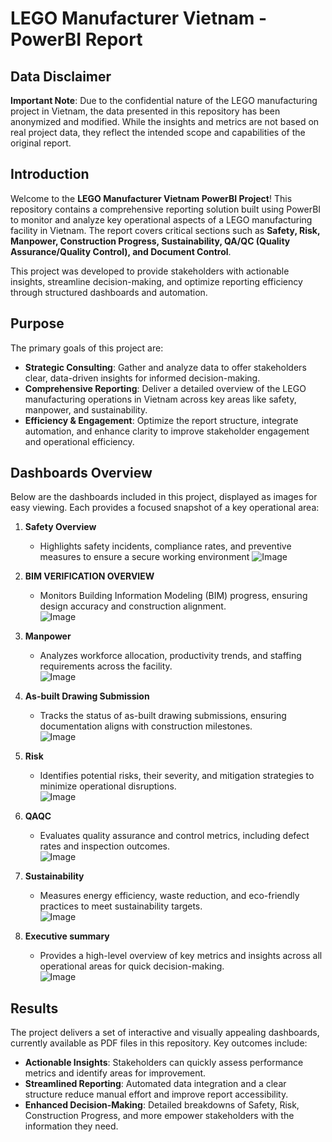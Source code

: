 # LEGO Manufacturer Vietnam - PowerBI Report

## Data Disclaimer
**Important Note**: Due to the confidential nature of the LEGO manufacturing project in Vietnam, the data presented in this repository has been anonymized and modified. While the insights and metrics are not based on real project data, they reflect the intended scope and capabilities of the original report.

## Introduction
Welcome to the **LEGO Manufacturer Vietnam PowerBI Project**! This repository contains a comprehensive reporting solution built using PowerBI to monitor and analyze key operational aspects of a LEGO manufacturing facility in Vietnam. The report covers critical sections such as **Safety, Risk, Manpower, Construction Progress, Sustainability, QA/QC (Quality Assurance/Quality Control), and Document Control**.

This project was developed to provide stakeholders with actionable insights, streamline decision-making, and optimize reporting efficiency through structured dashboards and automation.

## Purpose
The primary goals of this project are:
- **Strategic Consulting**: Gather and analyze data to offer stakeholders clear, data-driven insights for informed decision-making.
- **Comprehensive Reporting**: Deliver a detailed overview of the LEGO manufacturing operations in Vietnam across key areas like safety, manpower, and sustainability.
- **Efficiency & Engagement**: Optimize the report structure, integrate automation, and enhance clarity to improve stakeholder engagement and operational efficiency.

## Dashboards Overview
Below are the dashboards included in this project, displayed as images for easy viewing. Each provides a focused snapshot of a key operational area:

1. **Safety Overview**  
   - Highlights safety incidents, compliance rates, and preventive measures to ensure a secure working environment
   ![Image](https://github.com/user-attachments/assets/d54a52e6-ee6c-4672-bbd8-6b3df0df6d82)

2. **BIM VERIFICATION OVERVIEW**  
   - Monitors Building Information Modeling (BIM) progress, ensuring design accuracy and construction alignment.  
   ![Image](https://github.com/user-attachments/assets/348f2b8a-646d-408f-81dc-9176dd6dc7e8)

3. **Manpower**  
   - Analyzes workforce allocation, productivity trends, and staffing requirements across the facility.  
   ![Image](https://github.com/user-attachments/assets/053b5019-e348-46c0-a4f0-4d9ac0119013)

4. **As-built Drawing Submission**  
   - Tracks the status of as-built drawing submissions, ensuring documentation aligns with construction milestones.  
   ![Image](https://github.com/user-attachments/assets/61b85285-a651-4208-8a0d-d43994ec25b8)

5. **Risk**  
   - Identifies potential risks, their severity, and mitigation strategies to minimize operational disruptions.  
  ![Image](https://github.com/user-attachments/assets/80ea127d-3cb0-43b4-9c65-a2cab292b54d)

6. **QAQC**  
   - Evaluates quality assurance and control metrics, including defect rates and inspection outcomes.  
   ![Image](https://github.com/user-attachments/assets/213d6e37-e1fe-4639-9710-2ac9200d2a07)

7. **Sustainability**  
   - Measures energy efficiency, waste reduction, and eco-friendly practices to meet sustainability targets.  
   ![Image](https://github.com/user-attachments/assets/b481e056-eaec-4259-89ab-1b97a9b934e9)

8. **Executive summary**  
   - Provides a high-level overview of key metrics and insights across all operational areas for quick decision-making.  
   ![Image](https://github.com/user-attachments/assets/9deb9d68-52ef-4c81-9158-4d723f5d24e5)

## Results
The project delivers a set of interactive and visually appealing dashboards, currently available as PDF files in this repository. Key outcomes include:
- **Actionable Insights**: Stakeholders can quickly assess performance metrics and identify areas for improvement.
- **Streamlined Reporting**: Automated data integration and a clear structure reduce manual effort and improve report accessibility.
- **Enhanced Decision-Making**: Detailed breakdowns of Safety, Risk, Construction Progress, and more empower stakeholders with the information they need.
